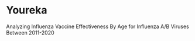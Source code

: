# Youreka
Analyzing Influenza Vaccine Effectiveness By Age for Influenza A/B Viruses Between 2011-2020
